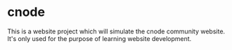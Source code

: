# cnode
This is a website project which will simulate the cnode community website. It's only used for the purpose of learning website development.
